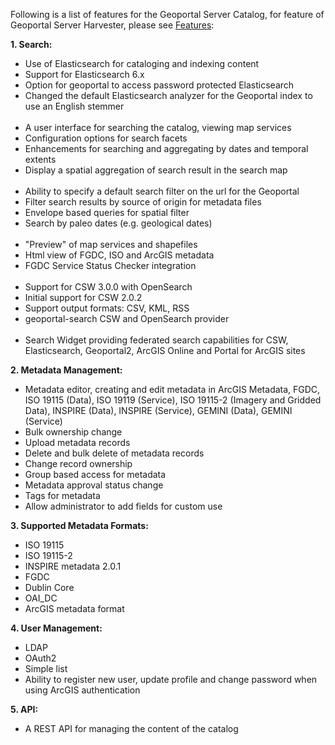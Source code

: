 Following is a list of features for the Geoportal Server Catalog, for feature of Geoportal Server Harvester, please see [Features](https://github.com/Esri/geoportal-server-harvester/wiki/Features):

**1. Search:**
  * Use of Elasticsearch for cataloging and indexing content
  * Support for Elasticsearch 6.x
  * Option for geoportal to access password protected Elasticsearch
  * Changed the default Elasticsearch analyzer for the Geoportal index to use an English stemmer  <br /><br />
  * A user interface for searching the catalog, viewing map services  
  * Configuration options for search facets
  * Enhancements for searching and aggregating by dates and temporal extents
  * Display a spatial aggregation of search result in the search map <br /><br />
  * Ability to specify a default search filter on the url for the Geoportal  
  * Filter search results by source of origin for metadata files
  * Envelope based queries for spatial filter
  * Search by paleo dates (e.g. geological dates)  <br /><br />
  * "Preview" of map services and shapefiles  
  * Html view of FGDC, ISO and ArcGIS metadata
  * FGDC Service Status Checker integration  <br /><br />
  * Support for CSW 3.0.0 with OpenSearch  
  * Initial support for CSW 2.0.2 
  * Support output formats: CSV, KML, RSS
  * geoportal-search CSW and OpenSearch provider  <br /><br />
  * Search Widget providing federated search capabilities for CSW, Elasticsearch, Geoportal2, ArcGIS Online and Portal for ArcGIS sites

**2. Metadata Management:**
  * Metadata editor, creating and edit metadata in ArcGIS Metadata, FGDC, ISO 19115 (Data), ISO 19119 (Service), ISO 19115-2 (Imagery and Gridded Data), INSPIRE (Data), INSPIRE (Service), GEMINI (Data), GEMINI (Service)
  * Bulk ownership change
  * Upload metadata records
  * Delete and bulk delete of metadata records
  * Change record ownership  
  * Group based access for metadata
  * Metadata approval status change
  * Tags for metadata
  * Allow administrator to add fields for custom use
  
**3. Supported Metadata Formats:**
  * ISO 19115
  * ISO 19115-2
  * INSPIRE metadata 2.0.1
  * FGDC
  * Dublin Core
  * OAI_DC
  * ArcGIS metadata format
  
**4. User Management:**
  * LDAP
  * OAuth2
  * Simple list
  * Ability to register new user, update profile and change password when using ArcGIS authentication  
  
**5. API:**
  * A REST API for managing the content of the catalog
